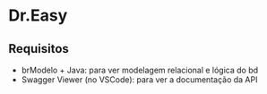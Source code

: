# Dr.Easy

## Requisitos

- brModelo + Java: para ver modelagem relacional e lógica do bd
- Swagger Viewer (no VSCode): para ver a documentação da API
